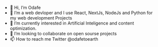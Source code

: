 - 👋 Hi, I’m Odafe
- 👀 I’m a web devloper and I use React, NextJs, NodeJs and Python for my web development Projects
- 🌱 I’m currently interested in Artificial Inteligence and content optimization.
- 💞️ I’m looking to collaborate on open sourse projects
- 📫 How to reach me Twitter @odafetoearth

<!---
Odafe88/Odafe88 is a ✨ special ✨ repository because its `README.md` (this file) appears on your GitHub profile.
You can click the Preview link to take a look at your changes.
--->
